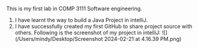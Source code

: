 This is my first lab in COMP 3111 Software engineering. 
1. I have learnt the way to build a Java Project in intelliJ. 
2. I have successfully created my first GitHub to share project source with others.
Following is the screenshot of my project in intelliJ:
![](/Users/mindy/Desktop/Screenshot 2024-02-21 at 4.16.39 PM.png)